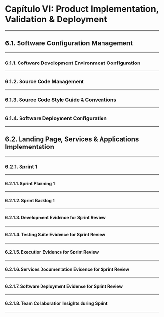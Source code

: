 # Capítulo VI: Product Implementation, Validation & Deployment
---
## 6.1. Software Configuration Management
---
### 6.1.1. Software Development Environment Configuration
---
### 6.1.2. Source Code Management
---
### 6.1.3. Source Code Style Guide & Conventions
---
### 6.1.4. Software Deployment Configuration
---
## 6.2. Landing Page, Services & Applications Implementation
---
### 6.2.1. Sprint 1
---
#### 6.2.1.1. Sprint Planning 1
---
#### 6.2.1.2. Sprint Backlog 1
---
#### 6.2.1.3. Development Evidence for Sprint Review
---
#### 6.2.1.4. Testing Suite Evidence for Sprint Review
---
#### 6.2.1.5. Execution Evidence for Sprint Review
---
#### 6.2.1.6. Services Documentation Evidence for Sprint Review
---
#### 6.2.1.7. Software Deployment Evidence for Sprint Review
---
#### 6.2.1.8. Team Collaboration Insights during Sprint
---